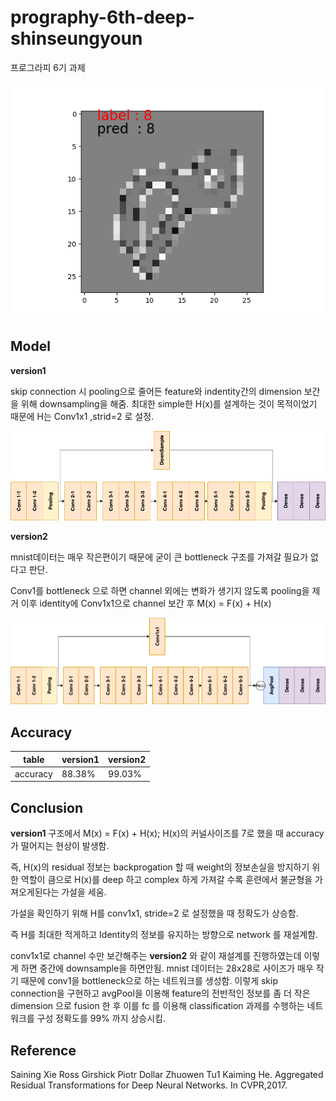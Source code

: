 # prography-6th-deep-shinseungyoun
프로그라피 6기 과제

![model result](https://github.com/SeungyounShin/prography-6th-deep-shinseungyoun/blob/master/img/result.png?raw=true)

## Model
**version1**

skip connection 시 pooling으로 줄어든 feature와 indentity간의 dimension 보간을 위해 downsampling을 해줌.
최대한 simple한 H(x)를 설계하는 것이 목적이었기 때문에 H는 Conv1x1 ,strid=2 로 설정.

![Alt text](https://github.com/SeungyounShin/prography-6th-deep-shinseungyoun/blob/master/img/vgg16_skipconn_ver1.png?raw=true)

**version2**

mnist데이터는 매우 작은편이기 때문에 굳이 큰 bottleneck 구조를 가져갈 필요가 없다고 판단.

Conv1를 bottleneck 으로 하면 channel 외에는 변화가 생기지 않도록 pooling을 제거
이후 identity에 Conv1x1으로 channel 보간 후 
M(x) = F(x) + H(x) 

![Alt text](https://github.com/SeungyounShin/prography-6th-deep-shinseungyoun/blob/master/img/vgg16_skipconn_ver2.png?raw=true)
## Accuracy

| table  | version1 | version2 |
| ------------- | ------------- |------------- |
| accuracy  | 88.38%  | 99.03%  |


## Conclusion

**version1** 구조에서 M(x) = F(x) + H(x); H(x)의 커널사이즈를 7로 했을 때 accuracy가 떨어지는 현상이 발생함. 

즉, H(x)의 residual 정보는 backprogation 할 때 weight의 정보손실을 방지하기 위한 역할이 큼으로 H(x)를 deep 하고 complex 하게 가져갈 수록 훈련에서 불균형을 가져오게된다는 가설을 세움.

가설을 확인하기 위해 H를 conv1x1, stride=2 로 설정했을 때 정확도가 상승함.

즉 H를 최대한 적게하고 Identity의 정보를 유지하는 방향으로 network 를 재설계함. 

conv1x1로 channel 수만 보간해주는 **version2** 와 같이 재설계를 진행하였는데 이렇게 하면 중간에 downsample을 하면안됨. mnist 데이터는 28x28로 사이즈가 매우 작기 때문에 conv1을 bottleneck으로 하는 네트워크를 생성함. 이렇게 skip connection을 구현하고 avgPool을 이용해 feature의 전반적인 정보를 좀 더 작은 dimension 으로 fusion 한 후 이를 fc 를 이용해 classification 과제를 수행하는 네트워크를 구성 정확도를 99% 까지 상승시킴.

## Reference
Saining Xie Ross Girshick Piotr Dollar Zhuowen Tu1 Kaiming He. Aggregated Residual Transformations for Deep Neural Networks. In CVPR,2017.
